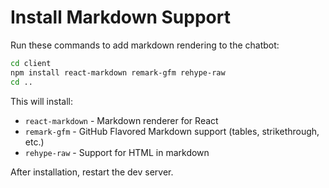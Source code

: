 # Install Markdown Support

Run these commands to add markdown rendering to the chatbot:

```bash
cd client
npm install react-markdown remark-gfm rehype-raw
cd ..
```

This will install:
- `react-markdown` - Markdown renderer for React
- `remark-gfm` - GitHub Flavored Markdown support (tables, strikethrough, etc.)
- `rehype-raw` - Support for HTML in markdown

After installation, restart the dev server.
